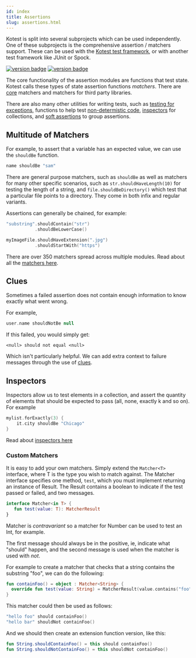 ```yaml
---
id: index
title: Assertions
slug: assertions.html
---
```








Kotest is split into several subprojects which can be used independently. One of these subprojects is
the comprehensive assertion / matchers support. These can be used with the [Kotest test framework](../framework/index.md),
or with another test framework like JUnit or Spock.


[![version badge](https://img.shields.io/maven-central/v/io.kotest/kotest-assertions-core-jvm.svg?label=release)](https://search.maven.org/search?q=kotest)
[![version badge](https://img.shields.io/nexus/s/https/oss.sonatype.org/io.kotest/kotest-assertions-core-jvm.svg?label=snapshot)](https://oss.sonatype.org/content/repositories/snapshots/io/kotest/)

The core functionality of the assertion modules are functions that test state. Kotest calls these types of state
assertion functions _matchers_. There are [core](matchers.md) matchers and matchers for third party libraries.

There are also many other utilities for writing tests, such as [testing for exceptions](exceptions.md), functions to
help test [non-determistic code](nondeterministic_testing.md), [inspectors](inspectors.md) for collections, and
[soft assertions](soft_assertions.md) to group assertions.

## Multitude of Matchers

For example, to assert that a variable has an expected value, we can use the `shouldBe` function.

```kotlin
name shouldBe "sam"
```

There are general purpose matchers, such as `shouldBe` as well as matchers for many other specific scenarios,
such as `str.shouldHaveLength(10)` for testing the length of a string, and `file.shouldBeDirectory()` which test
that a particular file points to a directory. They come in both infix and regular variants.

Assertions can generally be chained, for example:

```kotlin
"substring".shouldContain("str")
           .shouldBeLowerCase()

myImageFile.shouldHaveExtension(".jpg")
           .shouldStartWith("https")
```



There are over 350 matchers spread across multiple modules. Read about all the [matchers here](matchers.md).






## Clues

Sometimes a failed assertion does not contain enough information to know exactly what went wrong.

For example,

```kotlin
user.name shouldNotBe null
```

If this failed, you would simply get:

```
<null> should not equal <null>
```

Which isn't particularly helpful. We can add extra context to failure messages through the use of [clues](clues.md).






## Inspectors

Inspectors allow us to test elements in a collection, and assert the quantity of elements that should be
expected to pass (all, none, exactly k and so on). For example

```kotlin
mylist.forExactly(3) {
    it.city shouldBe "Chicago"
}
```

Read about [inspectors here](inspectors.md)






### Custom Matchers

It is easy to add your own matchers. Simply extend the `Matcher<T>` interface, where T is the type you wish to match against.
The Matcher interface specifies one method, `test`, which you must implement returning an instance of Result.
The Result contains a boolean to indicate if the test passed or failed, and two messages.

```kotlin
interface Matcher<in T> {
   fun test(value: T): MatcherResult
}
```

Matcher is _contravariant_ so a matcher for Number can be used to test an Int, for example.

The first message should always be in the positive, ie, indicate what "should" happen, and the second message
is used when the matcher is used with _not_.

For example to create a matcher that checks that a string contains the substring "foo", we can do the following:

```kotlin
fun containFoo() = object : Matcher<String> {
  override fun test(value: String) = MatcherResult(value.contains("foo"), "String $value should include foo", "String $value should not include foo")
}
```
This matcher could then be used as follows:

```kotlin
"hello foo" should containFoo()
"hello bar" shouldNot containFoo()
```

And we should then create an extension function version, like this:

```kotlin
fun String.shouldContainFoo() = this should containFoo()
fun String.shouldNotContainFoo() = this shouldNot containFoo()
```









